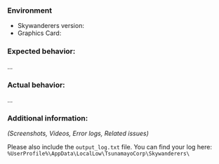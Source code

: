 ### Environment
- Skywanderers version: 
- Graphics Card: 


### Expected behavior:

...

### Actual behavior:

...

### Additional information:

_(Screenshots, Videos, Error logs, Related issues)_

Please also include the `output_log.txt` file. You can find your log here: `%UserProfile%\AppData\LocalLow\TsunamayoCorp\Skywanderers\`
